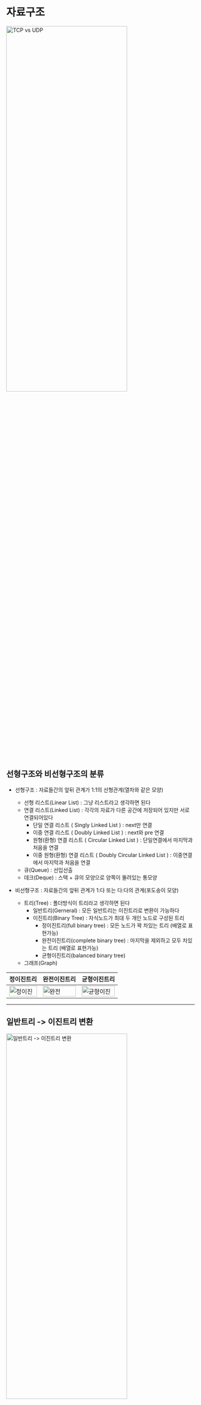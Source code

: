 # 자료구조 

<img src="./image/DataStruct.png" width="80%" height="50%" title="TCP vs UDP"></img>

## 선형구조와 비선형구조의 분류

+ 선형구조 : 자료들간의 앞뒤 관계가 1:1의 선형관계(열차와 같은 모양)

  + 선형 리스트(Linear List) : 그냥 리스트라고 생각하면 된다
  + 연결 리스트(Linked List) : 각각의 자료가 다른 공간에 저장되어 있지만 서로 연결되어있다
    + 단일 연결 리스트 ( Singly Linked List ) : next만 연결
    + 이중 연결 리스트 ( Doubly Linked List ) : next와 pre 연결
    + 원형(환형) 연결 리스트 ( Circular Linked List ) : 단일연결에서 마지막과 처음을 연결
    + 이중 원형(환형) 연결 리스트 ( Doubly Circular Linked List ) : 이중연결에서 마지막과 처음을 연결
  + 큐(Queue) : 선입선출
  + 데크(Deque) : 스택 + 큐의 모양으로 양쪽이 뚤려있는 통모양

* 비선형구조 : 자료들간의 앞뒤 관계가 1:다 또는 다:다의 관계(포도송이 모양)

  * 트리(Tree) : 폴더방식이 트리라고 생각하면 된다
    * 일반트리(Gerneral) : 모든 일반트리는 이진트리로 변환이 가능하다
    * 이진트리(Binary Tree) : 자식노드가 최대 두 개인 노드로 구성된 트리
      * 정이진트리(full binary tree) : 모든 노드가 꽉 차있는 트리 (배열로 표현가능)
      * 완전이진트리(complete binary tree) : 마지막을 제외하고 모두 차있는 트리 (배열로 표현가능)
      * 균형이진트리(balanced binary tree) 
   * 그래프(Graph)

|정이진트리|완전이진트리|균형이진트리|
|---|---|---|
|<img src="./image/BinaryTree1.png" width="100%" height="100%" title="정이진" ></img>|<img src="./image/BinaryTree2.png" width="100%" height="100%" title="완전" ></img>|<img src="./image/BinaryTree3.png" width="100%" height="100%" title="균형이진" ></img>|



---

## 일반트리 -> 이진트리 변환

<img src="./image/TreeTransformation.png" width="80%" height="50%" title="일반트리 -> 이진트리 변환" ></img>

1. 임의 노드의 왼쪽 자식은 변환 전 그 노드의 첫 번째 자식이다.(A의 자식 B)
2. 임의 노드의 오른쪽 자식은 변환 전 그 노드의 형제이다.(B의 형제 C)

## 트리순회(Tree traversal)

1. 전위순회(preorder) : 루트 노드에서 시작해서 노드-왼쪽 서브트리-오른쪽 서브트리 순으로 순회하는 방식
2. 중위순회(inorder) : 루트 노드에서 시작해서 왼쪽 서브트리-노드-오른쪽 서브트리 순으로 순회하는 방식
3. 후위순회(postorder) : 루트 노드에서 시작해서 왼쪽 서브트리-오른쪽 서브트리-노드 순으로 순회하는 방식

## 탐색 알고리즘 (Search algorithm)
1. 선형탐색 : 왼쪽에서 오른쪽으로 찾아가는 단순 탐색방법
2. 이진탐색 : 데이터를 정렬한뒤 가운데 번호를 뽑아 비교
3. 해시탐색 : 자료에 특정 힌트를 딕셔너리(Key_Value)처럼 넣어두어 방대한 자료에서 선택의 폭을 줄인뒤 탐색

## 완전탐색 
1. Brute Force : for문과 if문을 이용하여 처음부터 끝까지 탐색하는 방법
2. 비트 마스크 : 이진수 표현을 자료구조로 쓰는 기법 (AND, OR, XOR, SHIFT, NOT)
3. 재귀 함수
4. 순열 : 서로 다른 n개의 원소에서 r개의 중복을 허용하지 않고 순서대로 늘어 놓은 수
5. BFS(너비우선탐색), DFS(깊이우선탐색)

## 힙(Heap)
[참고 URL](https://ratsgo.github.io/data%20structure&algorithm/2017/09/27/heapsort/)

최대값과 최솟값을 빠르게 찾아내도록 만들어진 구조
부모노드가 자식노드보다 크다.

<img src="./image/Heap.png" width="80%" height="50%" title="일반트리 -> 이진트리 변환" ></img>

+ heapify : 이진트리를 힙으로 변환시키는 알고리즘

## 이진탐색 트리(Binary Search Tree)
[참고 URL](https://ratsgo.github.io/data%20structure&algorithm/2017/10/22/bst/)

이진탐색과 연결리스트를 결합한 구조
왼쪽 자식노드가 가장작고 부모노드가 그 다음으로 크며 오른쪽 자식노드가 가장 큰 값을 가짐

<img src="./image/BinarySearchTree.png" width="80%" height="50%" title="이진탐색트리" ></img>

+ 이진탐색트리를 순회할땐 중위순회방식을 사용한다(좌 – 상 - 우)

## 정렬
[참고 URL](https://gmlwjd9405.github.io/2018/05/10/algorithm-heap-sort.html)

<img src="./image/TimeComplexity.png" width="80%" height="50%" title="정렬 알고리즘 시간복잡도" ></img>

1. 선택 정렬 : 주어진 배열에서 최솟값을 찾은 후 그값을 맨 앞값과 교체한다
2. 삽입 정렬 : 두 번째 자료부터 시작하여 그 앞(왼쪽)의 자료들과 비교하여 삽입할 위치를 지정
3. 버블 정렬 : 인접한 두 자료를 비교하여 위치를 교환하고 끝날때까지 반복
4. 셸 정렬 : 정렬해야 할 리스트의 각 k번째 요소를 추출해서 부분 리스트를 만든다.
5. 합병 정렬 : 하나의 리스트를 두 개의 균등한 크기로 분할하고 분할된 리스트를 정렬한 다음, 두 개의 정렬된 부분 리스트를 합치는 방법
6. 퀵 정렬 : 피벗을 기준으로 피벗보다 작은 요소들은 모두 피벗의 왼쪽으로 옮겨지고 피벗보다 큰 요소들은 모두 피벗의 오른쪽으로 옮겨진다.


## 깊이 우선 탐색(DFS) 과 너비 우선 탐색(BFS)

<img src="./image/DFSvsBFS.png" width="80%" height="50%" title="DFS vs BFS" ></img>
